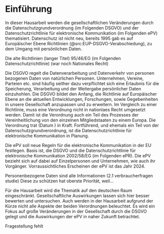 # Einführung

In dieser Hausarbeit werden die gesellschaftlichen Veränderungen durch die Datenschutzgrundverordnung (im Folgenden DSGVO) und der Datenschutzrichtlinie für elektronische Kommunikation (im Folgenden ePV) thematisiert. Datenschutz ist nicht neu, bereits 1995 gab es auf Europäischer Ebene Richtlinien (@src:EUP-DSGVO-Verabschiedung), zu dem Umgang mit persönlichen Daten.

Die alte Richtlinien (langer Titel) 95/46/EG (im Folgenden Datenschutzrichtlinie) (war noch Nationales Recht)

Die DSGVO regelt die Datenverarbeitung und Datenverkehr von personen bezogenen Daten von natürlichen Personen.
Unternehmen, Vereine, Parteien etc. sind häufig seither dazu verpflichtet sich eine Erlaubnis für die Speicherung, Verarbeitung und der Weitergabe persönlicher Daten einzuhohlen. Die DSGVO bildet den Anfang, die Richtlinie auf Europäischer Ebene an die aktuellen Entwicklungen, Forschungen, sowie Gegebenheiten in unsere Gesellschaft anzupassen und zu erweitern. Im Vergleich zu einer Richtlinie, muss eine Verordnung nicht in nationlaes Recht umgesetzt werden. Damit ist die Verordnung auch ein Teil des Prozesses der Vereinheitlichung von den einzelnen Mitgliedstaaten zu einem Europa. Die Verordnung trat (Datum ) in Kraft. Fortführend, und ehemals ein Teil von der Datenschutzgrundverordnung, ist die Datenschutzrichtlinie für elektronische Kommunikation in Planung.

Die ePV soll neue Regeln für die elektronische Kommunikation in der EU festlegen. Basis ist, die DSGVO und die Datenschutzrichtlinie für elektronische Kommunikation 2002/58/EG (im Folgenden ePR). Die ePV bezieht sich auf dabei auf Einzelpersonen und Unternehmen, wie auch ihr Vorgänger. Vorraussichtliches Erscheinen der ePV ist das Jahr 2024.

Personenbezogene Daten sind alle Informationen (2.1 verbraucherfragen studie)
Diese zu schützen hat oberste Priorität, weil...

Für die Hausarbeit wird die Thematik auf den deutschen Raum eingeschränkt. Gesellschaftliche Auswirkungen lassen sich hier besser bewerten und untersuchen. Auch werden in der Hausarbeit aufgrund der Kürze nicht alle Aspekte der beiden Verordnungen beleuchtet. Es wird ein Fokus auf große Veränderungen in der Gesellschaft durch die DSGVO gelegt und die Auswirkungen der ePV in naher Zukunft betrachtet.

Fragestellung fehlt
